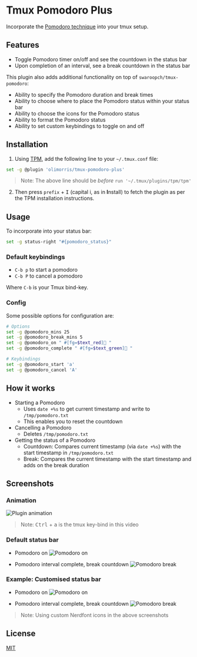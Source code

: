 # Tmux Pomodoro Plus
Incorporate the [Pomodoro technique](https://en.wikipedia.org/wiki/Pomodoro_Technique) into your tmux setup.

## Features
- Toggle Pomodoro timer on/off and see the countdown in the status bar
- Upon completion of an interval, see a break countdown in the status bar

This plugin also adds additional functionality on top of `swaroopch/tmux-pomodoro`:
- Ability to specify the Pomodoro duration and break times
- Ability to choose where to place the Pomodoro status within your status bar
- Ability to choose the icons for the Pomodoro status
- Ability to format the Pomodoro status
- Ability to set custom keybindings to toggle on and off

## Installation

1. Using [TPM](https://github.com/tmux-plugins/tpm), add the following line to your `~/.tmux.conf` file:

```bash
set -g @plugin 'olimorris/tmux-pomodoro-plus'
```

> Note: The above line should be *before* `run '~/.tmux/plugins/tpm/tpm'`

2. Then press `prefix` + <kbd>I</kbd> (capital i, as in **I**nstall) to fetch the plugin as per the TPM installation instructions.

## Usage

To incorporate into your status bar:

```bash
set -g status-right "#{pomodoro_status}"
```

### Default keybindings
- `C-b p` to start a pomodoro
- `C-b P` to cancel a pomodoro

Where `C-b` is your Tmux bind-key.

### Config
Some possible options for configuration are:

```bash
# Options
set -g @pomodoro_mins 25
set -g @pomodoro_break_mins 5
set -g @pomodoro_on " #[fg=$text_red]🍅 "
set -g @pomodoro_complete " #[fg=$text_green]🍅 "

# Keybindings
set -g @pomodoro_start 'a'
set -g @pomodoro_cancel 'A'
```

## How it works
- Starting a Pomodoro
    - Uses `date +%s` to get current timestamp and write to `/tmp/pomodoro.txt`
    - This enables you to reset the countdown
- Cancelling a Pomodoro
    - Deletes `/tmp/pomodoro.txt`
- Getting the status of a Pomodoro
    - Countdown: Compares current timestamp (via `date +%s`) with the start timestamp in `/tmp/pomodoro.txt`
    - Break: Compares the current timestamp with the start timestamp and adds on the break duration

## Screenshots

### Animation
![Plugin animation](https://user-images.githubusercontent.com/9512444/131862952-fdf5e343-6d0e-4d3f-ad71-057d0cf44819.png "Plugin animation")
> Note: <kbd>Ctrl</kbd> + <kbd>a</kbd> is the tmux key-bind in this video

### Default status bar
- Pomodoro on
![Pomodoro on](https://user-images.githubusercontent.com/9512444/131863201-e9023f9b-3967-4ba1-bd36-0fab803dedc5.png "Pomodoro on")

- Pomodoro interval complete, break countdown
![Pomodoro break](https://user-images.githubusercontent.com/9512444/131863083-427021ec-4d46-4366-b7dc-27415fadc78e.png "Pomodoro break")

### Example: Customised status bar
- Pomodoro on
![Pomodoro on](https://user-images.githubusercontent.com/9512444/131863235-4409401e-8957-4f7e-9783-08e657b0eab7.png "Pomodoro on")

- Pomodoro interval complete, break countdown
![Pomodoro break](https://user-images.githubusercontent.com/9512444/131863103-86c07439-5bf1-40bb-8b32-afaf8e97a4b7.png "Pomodoro break")

> Note: Using custom Nerdfont icons in the above screenshots

## License
[MIT](https://github.com/olimorris/tmux-pomodoro-plus/blob/master/LICENSE.md)
